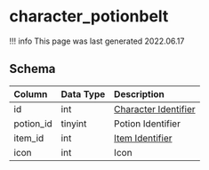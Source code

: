 # character_potionbelt

!!! info
	This page was last generated 2022.06.17

## Schema

| Column | Data Type | Description |
| :--- | :--- | :--- |
| id | int | [Character Identifier](character_data.md) |
| potion_id | tinyint | Potion Identifier |
| item_id | int | [Item Identifier](items.md) |
| icon | int | Icon |

